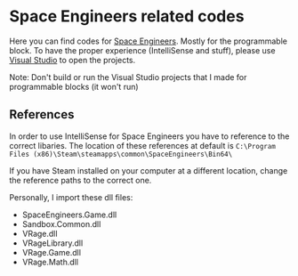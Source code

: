 # Space Engineers related codes

Here you can find codes for [Space Engineers](http://www.spaceengineersgame.com/). Mostly for the programmable block. To have the proper experience (IntelliSense and stuff), please use [Visual Studio](https://www.visualstudio.com/) to open the projects.

Note: Don't build or run the Visual Studio projects that I made for programmable blocks (it won't run)

## References

In order to use IntelliSense for Space Engineers you have to reference to the correct libaries. The location of these references at default is
`C:\Program Files (x86)\Steam\steamapps\common\SpaceEngineers\Bin64\`

If you have Steam installed on your computer at a different location, change the reference paths to the correct one.

Personally, I import these dll files:

- SpaceEngineers.Game.dll
- Sandbox.Common.dll
- VRage.dll
- VRageLibrary.dll
- VRage.Game.dll
- VRage.Math.dll
